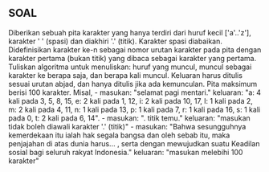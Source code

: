 ## SOAL

Diberikan sebuah pita karakter yang hanya terdiri dari huruf kecil ['a'..'z'], karakter ' ' (spasi) dan diakhiri '.' (titik). Karakter spasi diabaikan. Didefinisikan karakter ke-n sebagai nomor urutan karakter pada pita dengan karakter pertama (bukan titik) yang dibaca sebagai karakter yang pertama. Tuliskan algoritma untuk menuliskan: huruf yang muncul, muncul sebagai karakter ke berapa saja, dan berapa kali muncul. Keluaran harus ditulis sesuai urutan abjad, dan hanya ditulis jika ada kemunculan. Pita maksimum berisi 100 karakter. 
Misal, - masukan: "selamat pagi mentari." keluaran: "a: 4 kali pada 3, 5, 8, 15, e: 2 kali pada 1, 12, i: 2 kali pada 10, 17, l: 1 kali pada 2, m: 2 kali pada 4, 11, n: 1 kali pada 13, p: 1 kali pada 7, r: 1 kali pada 16, s: 1 kali pada 0, t: 2 kali pada 6, 14". - masukan: ". titik temu." keluaran: "masukan tidak boleh diawali karakter '.' (titik)" - masukan: "Bahwa sesungguhnya kemerdekaan itu ialah hak segala bangsa dan oleh sebab itu, maka penjajahan di atas dunia harus... , serta dengan mewujudkan suatu Keadilan sosial bagi seluruh rakyat Indonesia." keluaran: "masukan melebihi 100 karakter"
